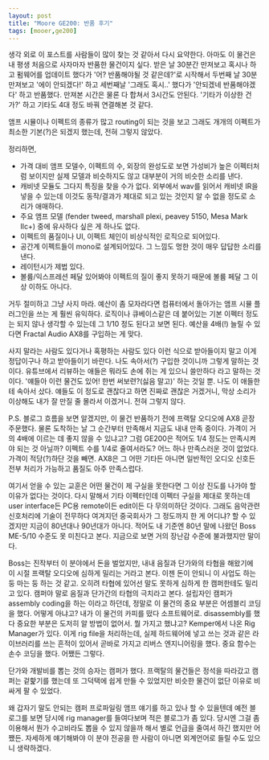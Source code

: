 ```yaml
---
layout: post
title: "Moore GE200: 반품 후기"
tags: [mooer,ge200]
---
```


생각 외로 이 포스트를 사람들이 많이 찾는 것 같아서 다시 요약한다. 아마도 이 물건은 내 평생 처음으로 사자마자 반품한 물건이지 싶다. 받은 날 30분간 만져보고 혹시나 하고 펌웨어를 업데이트 했다가 '어? 반품해야될 것 같은데?'로 시작해서 두번째 날 30분 만져보고 '에이 안되겠다!' 하고 세번째날 '그래도 혹시..' 했다가 '안되겠네 반품해야겠다' 하고 반품했다. 만져본 시간은 물론 다 합쳐서 3시간도 안된다. '기타가 이상한 건가?' 하고 기타도 4대 정도 바꿔 연결해본 것 같다. 

앰프 시뮬이나 이펙트의 종류가 많고 routing이 되는 것을 보고 그래도 개개의 이펙트가 최소한 기본(?)은 되겠지 했는데, 전혀 그렇지 않았다. 

정리하면,
- 가격 대비 앰프 모델수, 이펙트의 수, 외장의 완성도로 보면 가성비가 높은 이펙터처럼 보이지만 실제 모델과 비슷하지도 않고 대부분이 거의 비슷한 소리를 낸다. 
- 캐비넷 모듈도 그다지 특징을 찾을 수가 없다. 외부에서 wav를 읽어서 캐비넷 IR을 넣을 수 있는데 이것도 동작/결과가 제대로 되고 있는 것인지 알 수 없을 정도로 소리가 애매하다.
- 주요 앰프 모델 (fender tweed, marshall plexi, peavey 5150, Mesa Mark IIc+) 중에 유사하다 싶은 게 하나도 없다.
- 이펙트의 품질이나 UI, 이펙트 체인이 비상식적인 로직으로 되어있다. 
- 공간계 이펙트들이 mono로 설계되어있다. 그 느낌도 멍한 것이 매우 답답한 소리를 낸다.  
- 레이턴시가 제법 있다.
- 볼륨/익스프레션 페달 있어봐야 이펙트의 질이 좋지 못하기 때문에 볼륨 페달 그 이상 이하도 아니다. 

거두 절미하고 그냥 사지 마라. 예산이 좀 모자라다면 컴퓨터에서 돌아가는 앰프 시뮬 플러그인을 쓰는 게 훨씬 유익하다. 로직이나 큐베이스같은 데 붙어있는 기본 이펙터 정도는 되지 않나 생각할 수 있는데 그 1/10 정도 된다고 보면 된다. 예산을 4배(!) 늘릴 수 있다면 Fractal Audio AX8를 구입하는 게 맞다. 

사지 말라는 사람도 있다거나 혹평하는 사람도 있다 이런 식으로 받아들이지 말고 이게 정답이구나 하고 받아들이기 바란다. 나도 속아서(?) 구입한 것이니까 그렇게 말하는 것이다. 유튜브에서 리뷰하는 애들은 뭐라도 손에 쥐는 게 있으니 쓸만하다 라고 말하는 것이다. '얘들아 이런 물건도 있어! 한번 써보련?(싫음 말고)' 하는 것일 뿐. 나도 이 애들한테 속아서 샀다. 얘들도 이 정도로 괜찮다고 하면 진짜로 괜찮은 거겠거니, 막상 소리가 이상해도 내가 잘 만질 줄 몰라서 이겠거니. 전혀 그렇지 않다. 

P.S. 블로그 흐름을 보면 알겠지만, 이 물건 반품하기 전에 프랙탈 오디오에 AX8 곧장 주문했다. 물론 도착하는 날 그 순간부터 만족해서 지금도 내내 만족 중이다. 가격이 거의 4배에 이르는 데 좋지 않을 수 있냐고? 그럼 GE200은 적어도 1/4 정도는 만족시켜야 되는 것 아닐까? 이펙트 수를 1/4로 줄여서라도? 어느 하나 만족스러운 것이 없었다. 가격이 적당(?)하단 것을 빼면. AX8은 그 어떤 기타든 아니면 일반적인 오디오 신호든 전부 처리가 가능하고 품질도 아주 만족스럽다. 

여기서 얻을 수 있는 교훈은 어떤 물건이 제 구실을 못한다면 그 이상 진도를 나가야 할 이유가 없다는 것이다. 다시 말해서 기타 이펙터인데 이펙터 구실을 제대로 못하는데 user interface든 PC용 remote이든 edit이든 다 무의미하단 것이다. 그래도 음악관련 신호처리에 기술이 전무하다 여겨지던 중국회사가 그 정도까지 한 게 어디냐? 할 수 있겠지만 지금이 80년대나 90년대가 아니다. 적어도 내 기준엔 80년 말에 나왔던 Boss ME-5/10 수준도 못 미친다고 본다. 지금으로 보면 거의 장난감 수준에 불과했지만 말이다. 

Boss는 진작부터 이 분야에서 돈을 벌었지만, 내내 음질과 단가와의 타협을 해왔기에 이 시절 프랙탈 오디오에 심하게 밀리는 거라고 본다. 이젠 돈이 안되니 이 사업도 하는 둥 마는 둥 하는 것 같고. 오히려 타협에 있어선 말도 못하게 심하게 한 캠퍼한테도 밀리고 있다. 캠퍼야 말로 음질과 단가간의 타협의 극치라고 본다. 설립자인 캠퍼가 assembly coding을 하는 이라고 하던데, 정말로 이 물건의 중요 부분은 어셈블리 코딩을 했다. 어떻게 아냐고? 내가 이 물건의 카피를 떴다 소프트웨어로. disassembly를 했다 중요한 부분은 도저히 알 방법이 없어서. 뭘 가지고 했냐고? Kemper에서 나온 Rig Manager가 있다. 이게 rig file을 처리하는데, 실제 하드웨어에 넣고 쓰는 것과 같은 라이브러리를 쓰는 흔적이 있어서 곧바로 가지고 리버스 엔지니어링을 했다. 중요 함수는 손수 코딩을 했다. 어쨌든 그렇다. 

단가와 개발비를 뽑는 것의 승자는 캠퍼가 했다. 프랙탈의 물건들은 정석을 따라갔고 캠퍼는 겉핥기를 했는데 또 그덕택에 쉽게 만들 수 있었지만 비슷한 물건이 없단 이유로 비싸게 팔 수 있었다. 

왜 갑자기 말도 안되는 캠퍼 프로파일링 앰프 얘기를 하고 있나 할 수 있을텐데 예전 블로그를 보면 당시에 rig manager를 들여다보며 적은 블로그가 좀 있다. 당시엔 그걸 좀 이용해서 뭔가 수고비라도 뽑을 수 있지 않을까 해서 별로 언급을 줄여서 하긴 했지만 어쨌든. 자세하게 얘기해봐야 이 분야 전공을 한 사람이 아니면 외계언어로 들릴 수도 있으니 생략하겠다. 